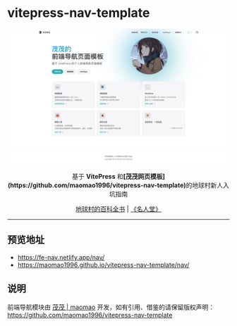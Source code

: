 # vitepress-nav-template

<p align="center">
  <img src="https://raw.githubusercontent.com/maomao1996/picture/main/vitepress-nav-template/home.webp" alt="home" />
</p>
<p align="center"> 基于 <b>VitePress</b> 和<b>[茂茂网页模板](https://github.com/maomao1996/vitepress-nav-template)</b>的地球村新人入坑指南 </p>
<p align='center'><a href="http://wiki.earthvillage.top">地球村的百科全书</a> | <a href="https://lezi.earthvillage.top/">《名人堂》</a></p>

---

## 预览地址

- <https://fe-nav.netlify.app/nav/>
- <https://maomao1996.github.io/vitepress-nav-template/nav/>




## 说明

前端导航模块由 [茂茂 | maomao](https://github.com/maomao1996) 开发，如有引用、借鉴的请保留版权声明：<https://github.com/maomao1996/vitepress-nav-template>
